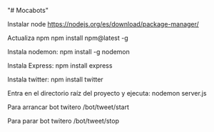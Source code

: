 "# Mocabots" 

Instalar node https://nodejs.org/es/download/package-manager/

Actualiza npm npm install npm@latest -g

Instala nodemon: npm install -g nodemon

Instala Express: npm install express

Instala twitter: npm install twitter

Entra en el directorio raíz del proyecto y ejecuta: nodemon server.js

Para arrancar bot twitero /bot/tweet/start

Para parar bot twitero /bot/tweet/stop
